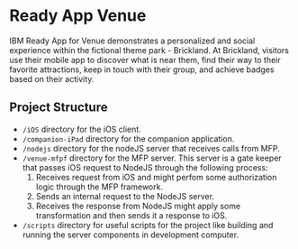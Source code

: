 # Ready App Venue

IBM Ready App for Venue demonstrates a personalized and social experience within the fictional theme park - Brickland. At Brickland, visitors use their mobile app to discover what is near them, find their way to their favorite attractions, keep in touch with their group, and achieve badges based on their activity.

## Project Structure 

* `/iOS`        directory for the iOS client.
* `/companion-iPad` directory for the companion application.
* `/nodejs`     directory for the nodeJS server that receives calls from MFP.
* `/venue-mfpf` directory for the MFP server. This server is a gate keeper that passes iOS request to NodeJS through the following process:
  1. Receives request from iOS and might perfom some authorization logic through the MFP framework.
  2. Sends an internal request to the NodeJS server.
  3. Receives the response from NodeJS might apply some transformation and then sends it a response to iOS.
* `/scripts`    directory for useful scripts for the project like building and running the server components in development computer.